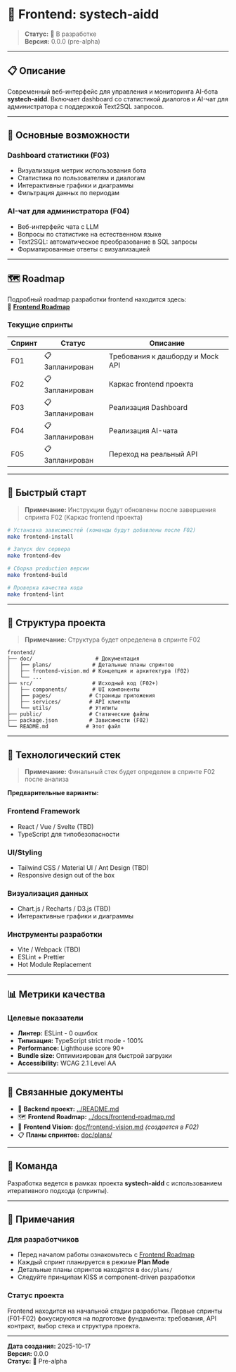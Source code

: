 # 🎨 Frontend: systech-aidd

> **Статус:** 🚧 В разработке  
> **Версия:** 0.0.0 (pre-alpha)

---

## 📋 Описание

Современный веб-интерфейс для управления и мониторинга AI-бота **systech-aidd**. Включает dashboard со статистикой диалогов и AI-чат для администратора с поддержкой Text2SQL запросов.

---

## 🎯 Основные возможности

### Dashboard статистики (F03)
- Визуализация метрик использования бота
- Статистика по пользователям и диалогам
- Интерактивные графики и диаграммы
- Фильтрация данных по периодам

### AI-чат для администратора (F04)
- Веб-интерфейс чата с LLM
- Вопросы по статистике на естественном языке
- Text2SQL: автоматическое преобразование в SQL запросы
- Форматированные ответы с визуализацией

---

## 🗺️ Roadmap

Подробный roadmap разработки frontend находится здесь:  
📄 **[Frontend Roadmap](../docs/frontend-roadmap.md)**

### Текущие спринты

| Спринт | Статус | Описание |
|--------|--------|----------|
| F01 | 📋 Запланирован | Требования к дашборду и Mock API |
| F02 | 📋 Запланирован | Каркас frontend проекта |
| F03 | 📋 Запланирован | Реализация Dashboard |
| F04 | 📋 Запланирован | Реализация AI-чата |
| F05 | 📋 Запланирован | Переход на реальный API |

---

## 🚀 Быстрый старт

> **Примечание:** Инструкции будут обновлены после завершения спринта F02 (Каркас frontend проекта)

```bash
# Установка зависимостей (команды будут добавлены после F02)
make frontend-install

# Запуск dev сервера
make frontend-dev

# Сборка production версии
make frontend-build

# Проверка качества кода
make frontend-lint
```

---

## 📁 Структура проекта

> **Примечание:** Структура будет определена в спринте F02

```
frontend/
├── doc/                    # Документация
│   ├── plans/             # Детальные планы спринтов
│   ├── frontend-vision.md # Концепция и архитектура (F02)
│   └── ...
├── src/                   # Исходный код (F02+)
│   ├── components/        # UI компоненты
│   ├── pages/            # Страницы приложения
│   ├── services/         # API клиенты
│   └── utils/            # Утилиты
├── public/               # Статические файлы
├── package.json          # Зависимости (F02)
└── README.md            # Этот файл
```

---

## 🔧 Технологический стек

> **Примечание:** Финальный стек будет определен в спринте F02 после анализа

**Предварительные варианты:**

### Frontend Framework
- React / Vue / Svelte (TBD)
- TypeScript для типобезопасности

### UI/Styling
- Tailwind CSS / Material UI / Ant Design (TBD)
- Responsive design out of the box

### Визуализация данных
- Chart.js / Recharts / D3.js (TBD)
- Интерактивные графики и диаграммы

### Инструменты разработки
- Vite / Webpack (TBD)
- ESLint + Prettier
- Hot Module Replacement

---

## 📊 Метрики качества

### Целевые показатели

- **Линтер:** ESLint - 0 ошибок
- **Типизация:** TypeScript strict mode - 100%
- **Performance:** Lighthouse score 90+
- **Bundle size:** Оптимизирован для быстрой загрузки
- **Accessibility:** WCAG 2.1 Level AA

---

## 🔗 Связанные документы

- 📄 **Backend проект:** [../README.md](../README.md)
- 🗺️ **Frontend Roadmap:** [../docs/frontend-roadmap.md](../docs/frontend-roadmap.md)
- 🎯 **Frontend Vision:** [doc/frontend-vision.md](doc/frontend-vision.md) *(создается в F02)*
- 📋 **Планы спринтов:** [doc/plans/](doc/plans/)

---

## 👥 Команда

Разработка ведется в рамках проекта **systech-aidd** с использованием итеративного подхода (спринты).

---

## 📝 Примечания

### Для разработчиков

- Перед началом работы ознакомьтесь с [Frontend Roadmap](../docs/frontend-roadmap.md)
- Каждый спринт планируется в режиме **Plan Mode**
- Детальные планы спринтов находятся в `doc/plans/`
- Следуйте принципам KISS и component-driven разработки

### Статус проекта

Frontend находится на начальной стадии разработки. Первые спринты (F01-F02) фокусируются на подготовке фундамента: требования, API контракт, выбор стека и структура проекта.

---

**Дата создания:** 2025-10-17  
**Версия:** 0.0.0  
**Статус:** 🚧 Pre-alpha

